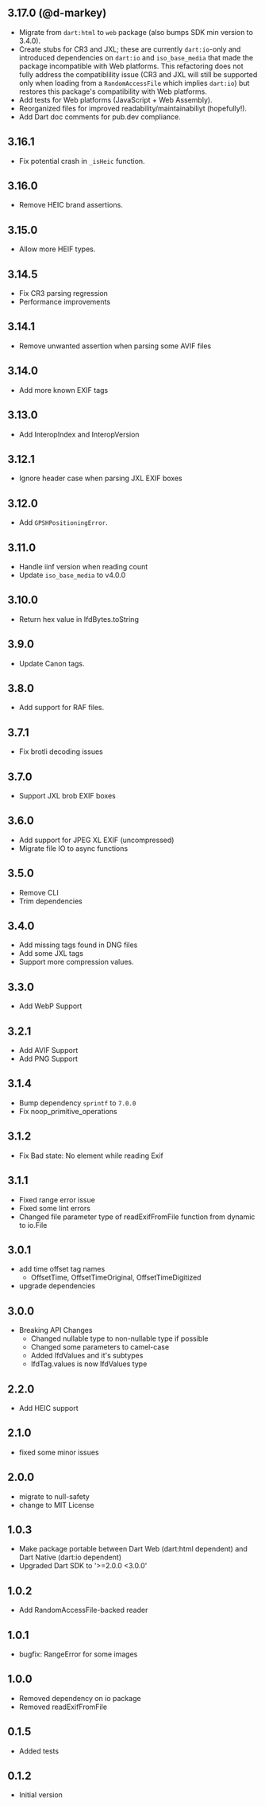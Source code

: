 ## 3.17.0 (@d-markey)

- Migrate from `dart:html` to `web` package (also bumps SDK min version to 3.4.0).
- Create stubs for CR3 and JXL; these are currently `dart:io`-only and introduced dependencies on `dart:io` and `iso_base_media` that made the package incompatible with Web platforms. This refactoring does not fully address the compatiblility issue (CR3 and JXL will still be supported only when loading from a `RandomAccessFile` which implies `dart:io`) but restores this package's compatibility with Web platforms.
- Add tests for Web platforms (JavaScript + Web Assembly).
- Reorganized files for improved readability/maintainabiliyt (hopefully!).
- Add Dart doc comments for pub.dev compliance.

## 3.16.1

- Fix potential crash in `_isHeic` function.

## 3.16.0

- Remove HEIC brand assertions.

## 3.15.0

- Allow more HEIF types.

## 3.14.5

- Fix CR3 parsing regression
- Performance improvements

## 3.14.1

- Remove unwanted assertion when parsing some AVIF files

## 3.14.0

- Add more known EXIF tags

## 3.13.0

- Add InteropIndex and InteropVersion

## 3.12.1

- Ignore header case when parsing JXL EXIF boxes

## 3.12.0

- Add `GPSHPositioningError`.

## 3.11.0

- Handle iinf version when reading count
- Update `iso_base_media` to v4.0.0

## 3.10.0

- Return hex value in IfdBytes.toString

## 3.9.0

- Update Canon tags.

## 3.8.0

- Add support for RAF files.

## 3.7.1

- Fix brotli decoding issues

## 3.7.0

- Support JXL brob EXIF boxes

## 3.6.0

- Add support for JPEG XL EXIF (uncompressed)
- Migrate file IO to async functions

## 3.5.0

- Remove CLI
- Trim dependencies

## 3.4.0

- Add missing tags found in DNG files
- Add some JXL tags
- Support more compression values.

## 3.3.0

- Add WebP Support

## 3.2.1

- Add AVIF Support
- Add PNG Support

## 3.1.4

- Bump dependency `sprintf` to `7.0.0`
- Fix noop_primitive_operations

## 3.1.2

- Fix Bad state: No element while reading Exif

## 3.1.1

- Fixed range error issue
- Fixed some lint errors
- Changed file parameter type of readExifFromFile function from dynamic to io.File

## 3.0.1

- add time offset tag names
  - OffsetTime, OffsetTimeOriginal, OffsetTimeDigitized
- upgrade dependencies

## 3.0.0

- Breaking API Changes
  - Changed nullable type to non-nullable type if possible
  - Changed some parameters to camel-case
  - Added IfdValues and it's subtypes
  - IfdTag.values is now IfdValues type

## 2.2.0

- Add HEIC support

## 2.1.0

- fixed some minor issues

## 2.0.0

- migrate to null-safety
- change to MIT License

## 1.0.3

- Make package portable between Dart Web (dart:html dependent) and Dart Native (dart:io dependent)
- Upgraded Dart SDK to '>=2.0.0 <3.0.0'

## 1.0.2

- Add RandomAccessFile-backed reader

## 1.0.1

- bugfix: RangeError for some images

## 1.0.0

- Removed dependency on io package
- Removed readExifFromFile

## 0.1.5

- Added tests

## 0.1.2

- Initial version
